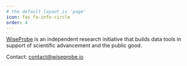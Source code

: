 ```yaml
---
# the default layout is 'page'
icon: fas fa-info-circle
order: 4
---
```


[WiseProbe](https://wiseprobe.io) is an independent research initiative that builds data tools in support of scientific advancement and the public good.


Contact: [contact@wiseprobe.io](mailto:contact@wiseprobe.io)
